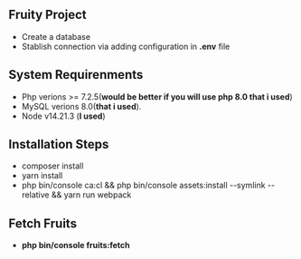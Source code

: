 ## Fruity Project
 - Create a database
 - Stablish connection via adding configuration in **.env** file

## System Requirenments
- Php verions >= 7.2.5(**would be better if you will use php 8.0 that i used**)
- MySQL verions 8.0(**that i used**).
- Node v14.21.3 (**I used**)

## Installation Steps
- composer install
- yarn install
- php bin/console ca:cl && php bin/console assets:install --symlink --relative && yarn run webpack  

## Fetch Fruits
- **php bin/console fruits:fetch**